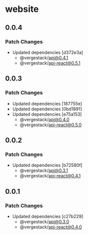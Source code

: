 # website

## 0.0.4

### Patch Changes

- Updated dependencies [d372e3a]
  - @vergestack/api@0.4.1
  - @vergestack/api-react@0.5.1

## 0.0.3

### Patch Changes

- Updated dependencies [187755e]
- Updated dependencies [0bd1891]
- Updated dependencies [e75a153]
  - @vergestack/api@0.4.0
  - @vergestack/api-react@0.5.0

## 0.0.2

### Patch Changes

- Updated dependencies [b72580f]
  - @vergestack/api@0.3.1
  - @vergestack/api-react@0.4.1

## 0.0.1

### Patch Changes

- Updated dependencies [c27b229]
  - @vergestack/api@0.3.0
  - @vergestack/api-react@0.4.0
